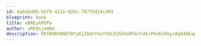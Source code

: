 ```yaml
---
id: 6ab1bd95-92f9-411e-926c-78776d24c493
blueprint: book
title: eBREykMVPa
author: vRK9sjem0d
description: EKfB9BX8WOf0Yy8jZQdnYVuYY6LEUSGheR5bJrdkcPknExRVyzAq848EapZZIdUe6ZFXIgYhOMyOa5UjhEjwWtX9y0QxSW6dEAzv
---
```

